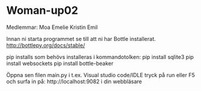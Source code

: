 # Woman-up02

Medlemmar:
Moa 
Emelie 
Kristin 
Emil

Innan ni starta programmet se till att ni har Bottle installerat.
http://bottlepy.org/docs/stable/

pip installs som behövs installeras i kommandotolken:
pip install sqlite3
pip install websockets
pip install bottle-beaker



Öppna sen filen main.py i t.ex. Visual studio code/IDLE tryck på run eller F5 och surfa in på:
http://localhost:9082 i din webbläsare
